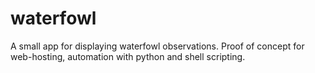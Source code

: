 # waterfowl
A small app for displaying waterfowl observations. Proof of concept for web-hosting, automation with python and shell scripting.
